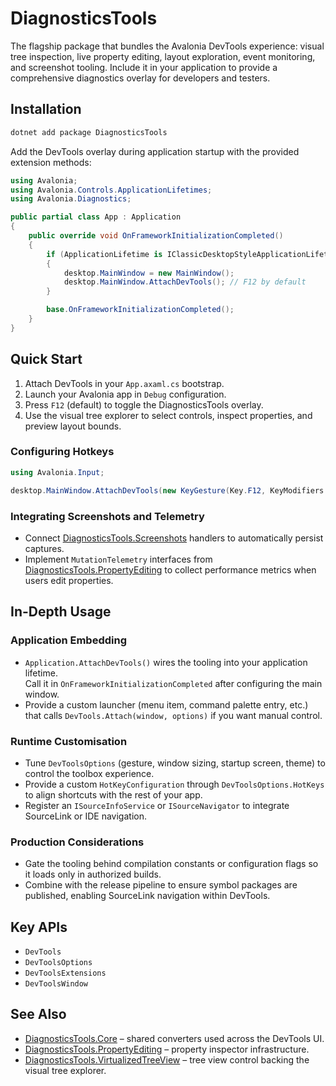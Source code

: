 # DiagnosticsTools

The flagship package that bundles the Avalonia DevTools experience: visual tree inspection, live property editing, layout exploration, event monitoring, and screenshot tooling. Include it in your application to provide a comprehensive diagnostics overlay for developers and testers.

## Installation

```bash
dotnet add package DiagnosticsTools
```

Add the DevTools overlay during application startup with the provided extension methods:

```csharp
using Avalonia;
using Avalonia.Controls.ApplicationLifetimes;
using Avalonia.Diagnostics;

public partial class App : Application
{
    public override void OnFrameworkInitializationCompleted()
    {
        if (ApplicationLifetime is IClassicDesktopStyleApplicationLifetime desktop)
        {
            desktop.MainWindow = new MainWindow();
            desktop.MainWindow.AttachDevTools(); // F12 by default
        }

        base.OnFrameworkInitializationCompleted();
    }
}
```

## Quick Start

1. Attach DevTools in your `App.axaml.cs` bootstrap.
2. Launch your Avalonia app in `Debug` configuration.
3. Press `F12` (default) to toggle the DiagnosticsTools overlay.
4. Use the visual tree explorer to select controls, inspect properties, and preview layout bounds.

### Configuring Hotkeys

```csharp
using Avalonia.Input;

desktop.MainWindow.AttachDevTools(new KeyGesture(Key.F12, KeyModifiers.Control));
```

### Integrating Screenshots and Telemetry

- Connect [DiagnosticsTools.Screenshots](./DiagnosticsTools.Screenshots.md) handlers to automatically persist captures.
- Implement `MutationTelemetry` interfaces from [DiagnosticsTools.PropertyEditing](./DiagnosticsTools.PropertyEditing.md) to collect performance metrics when users edit properties.

## In-Depth Usage

### Application Embedding

- `Application.AttachDevTools()` wires the tooling into your application lifetime.  
  Call it in `OnFrameworkInitializationCompleted` after configuring the main window.
- Provide a custom launcher (menu item, command palette entry, etc.) that calls `DevTools.Attach(window, options)` if you want manual control.

### Runtime Customisation

- Tune `DevToolsOptions` (gesture, window sizing, startup screen, theme) to control the toolbox experience.
- Provide a custom `HotKeyConfiguration` through `DevToolsOptions.HotKeys` to align shortcuts with the rest of your app.
- Register an `ISourceInfoService` or `ISourceNavigator` to integrate SourceLink or IDE navigation.

### Production Considerations

- Gate the tooling behind compilation constants or configuration flags so it loads only in authorized builds.
- Combine with the release pipeline to ensure symbol packages are published, enabling SourceLink navigation within DevTools.

## Key APIs

- `DevTools`
- `DevToolsOptions`
- `DevToolsExtensions`
- `DevToolsWindow`

## See Also

- [DiagnosticsTools.Core](./DiagnosticsTools.Core.md) – shared converters used across the DevTools UI.
- [DiagnosticsTools.PropertyEditing](./DiagnosticsTools.PropertyEditing.md) – property inspector infrastructure.
- [DiagnosticsTools.VirtualizedTreeView](./DiagnosticsTools.VirtualizedTreeView.md) – tree view control backing the visual tree explorer.

